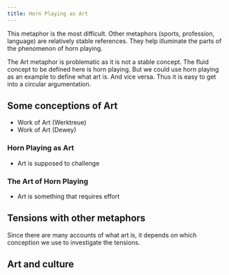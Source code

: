 ```yaml
---
title: Horn Playing as Art
---
```


This metaphor is the most difficult. Other metaphors (sports, profession, language) are relatively stable references. They help illuminate the parts of the phenomenon of horn playing.

The Art metaphor is problematic as it is not a stable concept. The fluid concept to be defined here is horn playing. But we could use horn playing as an example to define what art is. And vice versa. Thus it is easy to get into a circular argumentation.

## Some conceptions of Art

- Work of Art (Werktreue)
- Work of Art (Dewey)

### Horn Playing as Art

- Art is supposed to challenge


### The Art of Horn Playing

- Art is something that requires effort

## Tensions with other metaphors

Since there are many accounts of what art is, it depends on which conception we use to investigate the tensions.

## Art and culture
